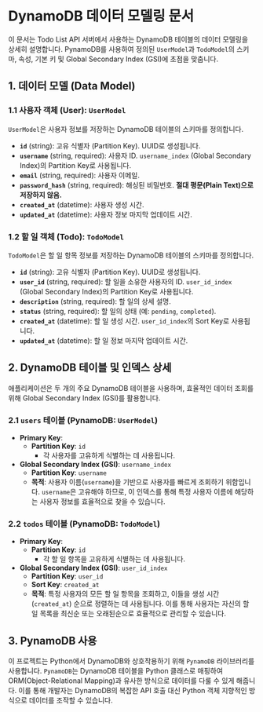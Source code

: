 # DynamoDB 데이터 모델링 문서

이 문서는 Todo List API 서버에서 사용하는 DynamoDB 테이블의 데이터 모델링을 상세히 설명합니다. PynamoDB를 사용하여 정의된 `UserModel`과 `TodoModel`의 스키마, 속성, 기본 키 및 Global Secondary Index (GSI)에 초점을 맞춥니다.

## 1. 데이터 모델 (Data Model)

### 1.1 사용자 객체 (User): `UserModel`

`UserModel`은 사용자 정보를 저장하는 DynamoDB 테이블의 스키마를 정의합니다.

*   **`id`** (string): 고유 식별자 (Partition Key). UUID로 생성됩니다.
*   **`username`** (string, required): 사용자 ID. `username_index` (Global Secondary Index)의 Partition Key로 사용됩니다.
*   **`email`** (string, required): 사용자 이메일.
*   **`password_hash`** (string, required): 해싱된 비밀번호. **절대 평문(Plain Text)으로 저장하지 않음.**
*   **`created_at`** (datetime): 사용자 생성 시간.
*   **`updated_at`** (datetime): 사용자 정보 마지막 업데이트 시간.

### 1.2 할 일 객체 (Todo): `TodoModel`

`TodoModel`은 할 일 항목 정보를 저장하는 DynamoDB 테이블의 스키마를 정의합니다.

*   **`id`** (string): 고유 식별자 (Partition Key). UUID로 생성됩니다.
*   **`user_id`** (string, required): 할 일을 소유한 사용자의 ID. `user_id_index` (Global Secondary Index)의 Partition Key로 사용됩니다.
*   **`description`** (string, required): 할 일의 상세 설명.
*   **`status`** (string, required): 할 일의 상태 (예: `pending`, `completed`).
*   **`created_at`** (datetime): 할 일 생성 시간. `user_id_index`의 Sort Key로 사용됩니다.
*   **`updated_at`** (datetime): 할 일 정보 마지막 업데이트 시간.

## 2. DynamoDB 테이블 및 인덱스 상세

애플리케이션은 두 개의 주요 DynamoDB 테이블을 사용하며, 효율적인 데이터 조회를 위해 Global Secondary Index (GSI)를 활용합니다.

### 2.1 `users` 테이블 (PynamoDB: `UserModel`)

*   **Primary Key**:
    *   **Partition Key**: `id`
        *   각 사용자를 고유하게 식별하는 데 사용됩니다.
*   **Global Secondary Index (GSI)**: `username_index`
    *   **Partition Key**: `username`
    *   **목적**: 사용자 이름(`username`)을 기반으로 사용자를 빠르게 조회하기 위함입니다. `username`은 고유해야 하므로, 이 인덱스를 통해 특정 사용자 이름에 해당하는 사용자 정보를 효율적으로 찾을 수 있습니다.

### 2.2 `todos` 테이블 (PynamoDB: `TodoModel`)

*   **Primary Key**:
    *   **Partition Key**: `id`
        *   각 할 일 항목을 고유하게 식별하는 데 사용됩니다.
*   **Global Secondary Index (GSI)**: `user_id_index`
    *   **Partition Key**: `user_id`
    *   **Sort Key**: `created_at`
    *   **목적**: 특정 사용자의 모든 할 일 항목을 조회하고, 이들을 생성 시간(`created_at`) 순으로 정렬하는 데 사용됩니다. 이를 통해 사용자는 자신의 할 일 목록을 최신순 또는 오래된순으로 효율적으로 관리할 수 있습니다.

## 3. PynamoDB 사용

이 프로젝트는 Python에서 DynamoDB와 상호작용하기 위해 `PynamoDB` 라이브러리를 사용합니다. `PynamoDB`는 DynamoDB 테이블을 Python 클래스로 매핑하여 ORM(Object-Relational Mapping)과 유사한 방식으로 데이터를 다룰 수 있게 해줍니다. 이를 통해 개발자는 DynamoDB의 복잡한 API 호출 대신 Python 객체 지향적인 방식으로 데이터를 조작할 수 있습니다.
